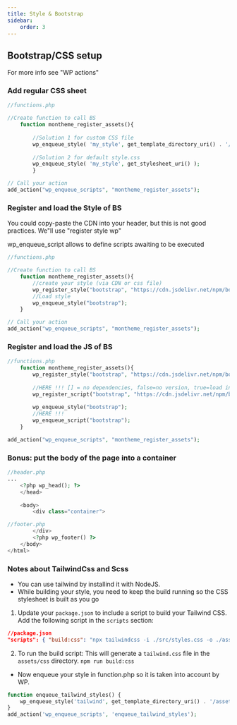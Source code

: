 ```yaml
---
title: Style & Bootstrap
sidebar:
    order: 3
---
```


## Bootstrap/CSS setup

For more info see "WP actions"

### Add regular CSS sheet

```php
//functions.php

//Create function to call BS
	function montheme_register_assets(){
	
		//Solution 1 for custom CSS file
		wp_enqueue_style( 'my_style', get_template_directory_uri() . '/assets/css/global.css');
	
		//Solution 2 for default style.css
		wp_enqueue_style( 'my_style', get_stylesheet_uri() );
		}

// Call your action
add_action("wp_enqueue_scripts", "montheme_register_assets");

```

### Register and load the Style of BS
You could copy-paste the CDN into your header, but this is not good practices.
We"ll use "register style wp"

wp_enqueue_script allows to define scripts awaiting to be executed

```php
//functions.php

//Create function to call BS
	function montheme_register_assets(){
		//create your style (via CDN or css file)
		wp_register_style("bootstrap", "https://cdn.jsdelivr.net/npm/bootstrap@5.0.2/dist/css/bootstrap.min.css");
		//Load style
		wp_enqueue_style("bootstrap");
	}

// Call your action
add_action("wp_enqueue_scripts", "montheme_register_assets");

```
### Register and load the JS of BS

```php
//functions.php
	function montheme_register_assets(){
		wp_register_style("bootstrap", "https://cdn.jsdelivr.net/npm/bootstrap@5.0.2/dist/css/bootstrap.min.css");
		
		//HERE !!! [] = no dependencies, false=no version, true=load in footer
		wp_register_script("bootstrap", "https://cdn.jsdelivr.net/npm/bootstrap@5.0.2/dist/js/bootstrap.bundle.min.js", [], false, true);
		
		wp_enqueue_style("bootstrap");
		//HERE !!!
		wp_enqueue_script("bootstrap");
	}

add_action("wp_enqueue_scripts", "montheme_register_assets");

```
### Bonus: put the body of the page into a container
```php
//header.php
...
	<?php wp_head(); ?>
	</head>
	
	<body>
		<div class="container">
```

```php
//footer.php
		</div>
		<?php wp_footer() ?>
	</body>
</html>
```

### Notes about TailwindCss and Scss

- You can use tailwind by installind it with NodeJS. 
- While building your style, you need to keep the build running so the CSS stylesheet is built as you go
1. Update your `package.json` to include a script to build your Tailwind CSS. Add the following script in the `scripts` section:
```json
//package.json
"scripts": { "build:css": "npx tailwindcss -i ./src/styles.css -o ./assets/css/tailwind.css --watch" }
```

2.  To run the build script: This will generate a `tailwind.css` file in the `assets/css` directory.
   `npm run build:css`

- Now enqueue your style in function.php so it is taken into account by WP.
```php
function enqueue_tailwind_styles() {
    wp_enqueue_style('tailwind', get_template_directory_uri() . '/assets/css/tailwind.css');
}
add_action('wp_enqueue_scripts', 'enqueue_tailwind_styles');

```
